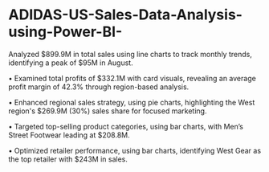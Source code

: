 # ADIDAS-US-Sales-Data-Analysis-using-Power-BI-
Analyzed $899.9M in total sales using line charts to track monthly trends, identifying a peak of $95M in August. 

• Examined total profits of $332.1M with card visuals, revealing an average profit margin of 42.3% through region-based analysis. 

• Enhanced regional sales strategy, using pie charts, highlighting the West region's $269.9M (30%) sales share for focused marketing. 

• Targeted top-selling product categories, using bar charts, with Menʼs Street Footwear leading at $208.8M. 

• Optimized retailer performance, using bar charts, identifying West Gear as the top retailer with $243M in sales.
